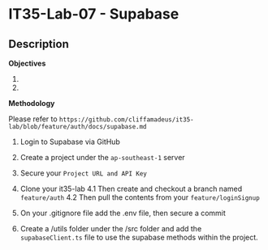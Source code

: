 # IT35-Lab-07 - Supabase
## Description

**Objectives**


1.  
2.  

**Methodology**

Please refer to `https://github.com/cliffamadeus/it35-lab/blob/feature/auth/docs/supabase.md`

1. Login to Supabase via GitHub
2. Create a project under the `ap-southeast-1` server
3. Secure your `Project URL and API Key`
4. Clone your it35-lab
	4.1 Then create and checkout a branch named `feature/auth`
	4.2 Then pull the contents from your `feature/loginSignup`

5. On your .gitignore file add the .env file, then secure a commit
6. Create a /utils folder under the /src folder and add the `supabaseClient.ts` file to use the supabase methods within the project.
